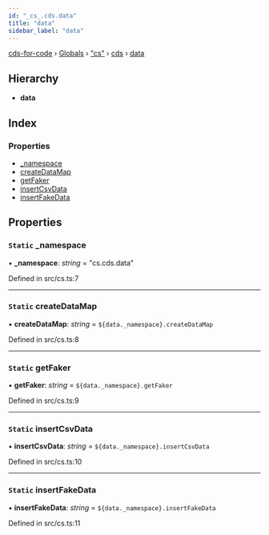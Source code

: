 ```yaml
---
id: "_cs_.cds.data"
title: "data"
sidebar_label: "data"
---
```


[cds-for-code](../index.md) › [Globals](../globals.md) › ["cs"](../modules/_cs_.md) › [cds](../modules/_cs_.cds.md) › [data](_cs_.cds.data.md)

## Hierarchy

* **data**

## Index

### Properties

* [_namespace](_cs_.cds.data.md#static-_namespace)
* [createDataMap](_cs_.cds.data.md#static-createdatamap)
* [getFaker](_cs_.cds.data.md#static-getfaker)
* [insertCsvData](_cs_.cds.data.md#static-insertcsvdata)
* [insertFakeData](_cs_.cds.data.md#static-insertfakedata)

## Properties

### `Static` _namespace

▪ **_namespace**: *string* = "cs.cds.data"

Defined in src/cs.ts:7

___

### `Static` createDataMap

▪ **createDataMap**: *string* = `${data._namespace}.createDataMap`

Defined in src/cs.ts:8

___

### `Static` getFaker

▪ **getFaker**: *string* = `${data._namespace}.getFaker`

Defined in src/cs.ts:9

___

### `Static` insertCsvData

▪ **insertCsvData**: *string* = `${data._namespace}.insertCsvData`

Defined in src/cs.ts:10

___

### `Static` insertFakeData

▪ **insertFakeData**: *string* = `${data._namespace}.insertFakeData`

Defined in src/cs.ts:11
